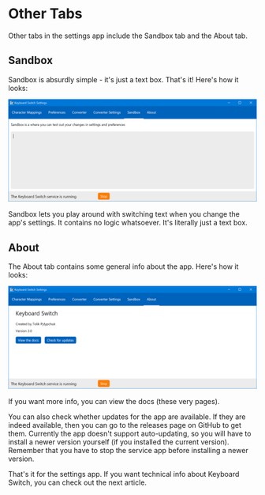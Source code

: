 # Other Tabs

Other tabs in the settings app include the Sandbox tab and the About tab.

## Sandbox

Sandbox is absurdly simple - it's just a text box. That's it! Here's how it looks:

![](../.gitbook/assets/v3.0-screen-sandbox.png)

Sandbox lets you play around with switching text when you change the app's settings. It contains no logic whatsoever. It's literally just a text box.

## About

The About tab contains some general info about the app. Here's how it looks:

![](../.gitbook/assets/v3.0-screen-about.png)

If you want more info, you can view the docs (these very pages).

You can also check whether updates for the app are available. If they are indeed available, then you can go to the releases page on GitHub to get them. Currently the app doesn't support auto-updating, so you will have to install a newer version yourself (if you installed the current version). Remember that you have to stop the service app before installing a newer version.

That's it for the settings app. If you want technical info about Keyboard Switch, you can check out the next article.
